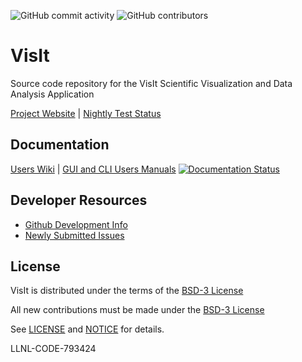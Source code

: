 
![GitHub commit activity](https://img.shields.io/github/commit-activity/m/visit-dav/visit.svg) ![GitHub contributors](https://img.shields.io/github/contributors-anon/visit-dav/visit.svg)

# VisIt

Source code repository for the VisIt Scientific Visualization and Data Analysis Application

[Project Website](https://visit-dav.github.io/visit-website/) | [Nightly Test Status](https://visit-dav.github.io/dashboard/)


##  Documentation

[Users Wiki](https://www.visitusers.org) | [GUI and CLI Users Manuals](https://visit-sphinx-github-user-manual.readthedocs.io/en/develop) [![Documentation Status](https://readthedocs.org/projects/visit-sphinx-github-user-manual/badge/?version=develop)](https://visit-sphinx-github-user-manual.readthedocs.io/en/develop/?badge=develop)

##  Developer Resources

* [Github Development Info](https://visitusers.org/index.php?title=Github)
* [Newly Submitted Issues](https://github.com/visit-dav/visit/issues?utf8=✓&q=is%3Aissue+is%3Aopen+-label%3Areviewed)


## License

VisIt is distributed under the terms of the [BSD-3 License](LICENSE)

All new contributions must be made under the [BSD-3 License](LICENSE)

See [LICENSE](LICENSE) and [NOTICE](NOTICE) for details.

LLNL-CODE-793424

